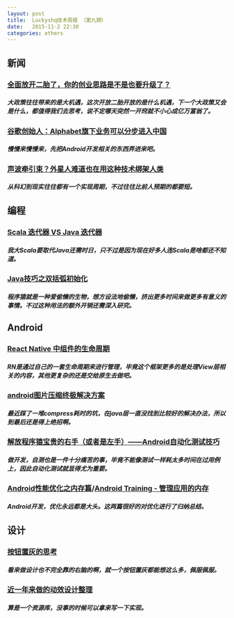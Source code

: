 ```yaml
---
layout: post
title:  Luckyshq技术周报 （第九期）
date:   2015-11-2 22:30
categories: others
---
```


## 新闻

### [全面放开二胎了，你的创业思路是不是也要升级了？](http://36kr.com/p/5039092.html)

##### 大政策往往带来的是大机遇，这次开放二胎开放的是什么机遇，下一个大政策又会是什么，都值得我们去思考，说不定哪天突然一开窍就不小心成亿万富翁了。

### [谷歌创始人：Alphabet旗下业务可以分步进入中国](http://top.jobbole.com/26648/)

##### 慢慢来慢慢来，先把Android开发相关的东西弄进来吧。

### [声波牵引束？外星人难道也在用这种技术绑架人类](http://www.leiphone.com/news/201510/ftcu8Uara1N5It4G.html)

##### 从科幻到现实往往都有一个实现周期，不过往往比前人预期的都要短。

## 编程

### [Scala 迭代器 VS Java 迭代器](http://www.xiutx.cn/archives/276)

##### 我大Scala要取代Java还需时日，只不过是因为现在好多人连Scala是啥都还不知道。

### [Java技巧之双括弧初始化](http://www.hollischuang.com/archives/533)

##### 程序猿就是一种爱偷懒的生物，想方设法地偷懒，挤出更多时间来做更多有意义的事情。不过这种用法的额外开销还需深入研究。

## Android

### [React Native 中组件的生命周期](http://www.race604.com/react-native-component-lifecycle/)

##### RN是通过自己的一套生命周期来进行管理，毕竟这个框架更多的是处理View层相关的内容，其他更复杂的还是交给原生去做吧。

### [android图片压缩终极解决方案](http://www.eoeandroid.com/forum.php?mod=viewthread&tid=570303&extra=page%3D1&page=1&_dsign=bc58b99e)

##### 最近踩了一堆compress耗时的坑，在java层一直没找到比较好的解决办法，所以到最后还是得上绝招啊。

### [解放程序猿宝贵的右手（或者是左手）——Android自动化测试技巧](http://blog.csdn.net/eclipsexys/article/details/45622813)

##### 做开发，自测也是一件十分痛苦的事，毕竟不能像测试一样耗太多时间在过用例上，因此自动化测试就显得尤为重要。

### [Android性能优化之内存篇](http://hukai.me/android-performance-memory/)/[Android Training - 管理应用的内存](http://hukai.me/android-training-managing_your_app_memory/)

##### Android开发，优化永远都是大头。这两篇很好的对优化进行了归纳总结。

## 设计

### [按钮置灰的思考](http://ued.ctrip.com/blog/button-reset-grey-reflection.html?utm_source=tuicool&utm_medium=referral)

##### 看来做设计也不完全靠的右脑的啊，就一个按钮置灰都能想这么多，佩服佩服。

### [近一年来做的动效设计整理](http://www.woshipm.com/ucd/226549.html)

##### 算是一个资源库，没事的时候可以拿来写一下实现。
